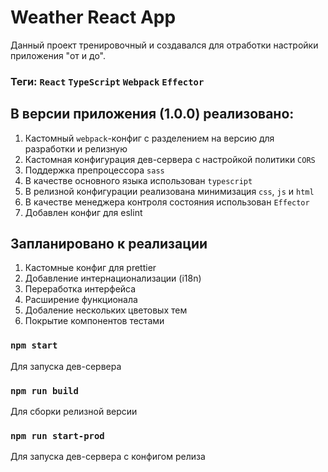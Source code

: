 # Weather React App 
Данный проект тренировочный и создавался для отработки настройки приложения "от и до".
### Теги: `React` `TypeScript` `Webpack` `Effector`

## В версии приложения (1.0.0) реализовано:

1) Кастомный `webpack`-конфиг с разделением на версию для разработки и релизную
2) Кастомная конфигурация дев-сервера с настройкой политики `CORS`
3) Поддержка препроцессора `sass`
4) В качестве основного языка использован `typescript`
5) В релизной конфигурации реализована минимизация `css`, `js` и `html`
6) В качестве менеджера контроля состояния использован `Effector`
7) Добавлен конфиг для eslint


## Запланировано к реализации

1) Кастомные конфиг для prettier
2) Добавление интернационализации (i18n)
3) Переработка интерфейса
4) Расширение функционала
5) Добаление нескольких цветовых тем
6) Покрытие компонентов тестами


### `npm start`

Для запуска дев-сервера

### `npm run build`

Для сборки релизной версии

### `npm run start-prod`

Для запуска дев-сервера c конфигом релиза



